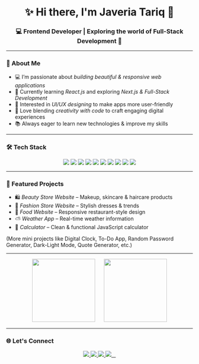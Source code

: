 <h1 align="center">✨ Hi there, I'm <strong>Javeria Tariq</strong> 👋</h1>
<h3 align="center">💻 Frontend Developer | Exploring the world of Full-Stack Development 🌸</h3>

---

### 💫 About Me  

- 💻 I’m passionate about *building beautiful & responsive web applications*  
- 🚀 Currently learning *React.js* and exploring *Next.js & Full-Stack Development*  
- 🌱 Interested in *UI/UX designing* to make apps more user-friendly  
- 🎨 Love blending *creativity with code* to craft engaging digital experiences  
- 📚 Always eager to learn new technologies & improve my skills  

---

### 🛠 Tech Stack  

<p align="center">
  <img src="https://img.shields.io/badge/HTML5-E34F26?style=for-the-badge&logo=html5&logoColor=white"/>
  <img src="https://img.shields.io/badge/CSS3-1572B6?style=for-the-badge&logo=css3&logoColor=white"/>
  <img src="https://img.shields.io/badge/JavaScript-F7DF1E?style=for-the-badge&logo=javascript&logoColor=black"/>
  <img src="https://img.shields.io/badge/React-20232A?style=for-the-badge&logo=react&logoColor=61DAFB"/>
  <img src="https://img.shields.io/badge/Next.js-000000?style=for-the-badge&logo=next.js&logoColor=white"/>
  <img src="https://img.shields.io/badge/C%20Language-A8B9CC?style=for-the-badge&logo=c&logoColor=black"/>
  <img src="https://img.shields.io/badge/C++-00599C?style=for-the-badge&logo=c%2B%2B&logoColor=white"/>
  <img src="https://img.shields.io/badge/C%23-239120?style=for-the-badge&logo=c-sharp&logoColor=white"/>
  <img src="https://img.shields.io/badge/UI%2FUX-FF4088?style=for-the-badge&logo=figma&logoColor=white"/>
  <img src="https://img.shields.io/badge/GitHub-181717?style=for-the-badge&logo=github&logoColor=white"/>
</p>

---

### 🚀 Featured Projects  

- 🛍 *Beauty Store Website* – Makeup, skincare & haircare products  
- 👗 *Fashion Store Website* – Stylish dresses & trends  
- 🍲 *Food Website* – Responsive restaurant-style design  
- ⛅ *Weather App* – Real-time weather information  
- 🧮 *Calculator* – Clean & functional JavaScript calculator  

(More mini projects like Digital Clock, To-Do App, Random Password Generator, Dark-Light Mode, Quote Generator, etc.)

---
<!-- GitHub Stats + Top Languages side by side -->
<p align="center">
  <img src="https://github-readme-stats.vercel.app/api?username=CodedByJaveria&show_icons=true&theme=radical" height="170" style="margin-right: 20px;" />
  <img src="https://github-readme-stats.vercel.app/api/top-langs/?username=CodedByJaveria&layout=compact&theme=radical" height="170" />
</p>

---

### 🌐 Let's Connect

<p align="center">
  <a href="https://www.tiktok.com/@YourTikTokUsername" target="_blank">
    <img src="https://img.shields.io/badge/TikTok-%23000000.svg?&style=for-the-badge&logo=tiktok&logoColor=white" />
  </a>
  <a href="https://www.instagram.com/YourInstaUsername" target="_blank">
    <img src="https://img.shields.io/badge/Instagram-%23E4405F.svg?&style=for-the-badge&logo=instagram&logoColor=white" />
  </a>
  <a href="https://www.linkedin.com/in/YourLinkedInUsername" target="_blank">
    <img src="https://img.shields.io/badge/LinkedIn-%230077B5.svg?&style=for-the-badge&logo=linkedin&logoColor=white" />
  </a>
  <a href="mailto:YourEmail@example.com" target="_blank">
    <img src="https://img.shields.io/badge/Email-D14836?style=for-the-badge&logo=gmail&logoColor=white" />
  </a>
</p>
